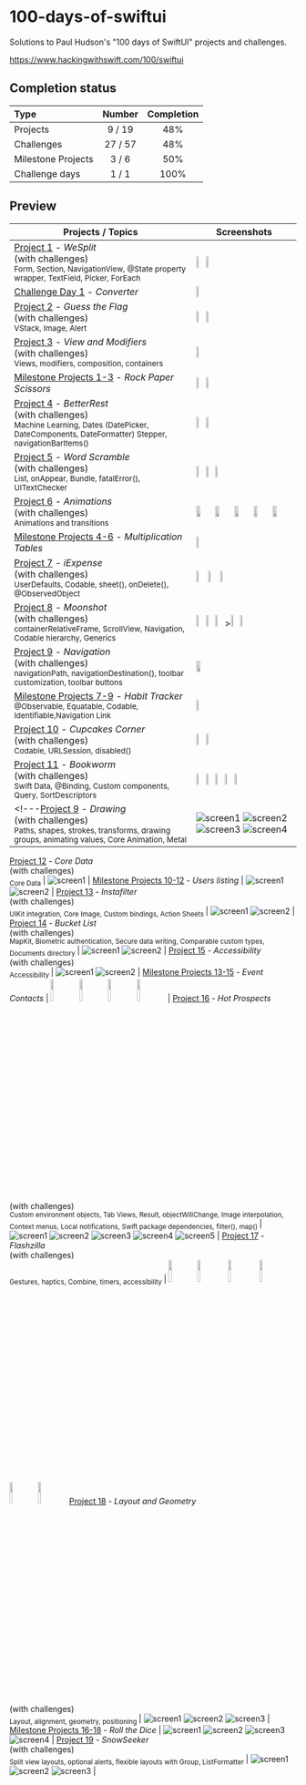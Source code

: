 # 100-days-of-swiftui

Solutions to Paul Hudson's "100 days of SwiftUI" projects and challenges.

https://www.hackingwithswift.com/100/swiftui

## Completion status

Type               | Number  | Completion
:---               |  :---:  |   :---:
Projects           | 9 / 19 | 48%
Challenges         | 27 / 57 | 48%
Milestone Projects |  3 / 6  | 50%
Challenge days     |  1 / 1  | 100%

## Preview


Projects / Topics                                                                                                                                                | Screenshots
---                                                                                                                                                              |---
[Project 1](https://github.com/bashubb/100-days-of-swiftUI/tree/main/01-Project1) - *WeSplit* <br/>(with challenges)                                         <br/><sub> Form, Section, NavigationView, @State property wrapper, TextField, Picker, ForEach </sub> | <img src="https://github.com/bashubb/100-days-of-swiftUI/blob/main/01-Project1/screenshots/WeSplitScreendark.jpeg" height="10%"><img src="https://github.com/bashubb/100-days-of-swiftUI/blob/main/01-Project1/screenshots/WeSplitScreenlight.jpeg" height="10%">|
[Challenge Day 1](https://github.com/bashubb/Unit-Converter) - *Converter*  | <img src="https://github.com/bashubb/Unit-Converter/blob/main/UnitConverter_preview.gif" height="10%">    |
[Project 2](https://github.com/bashubb/100-days-of-swiftUI/tree/main/02-Project2) - *Guess the Flag* <br/>(with challenges)                                         <br/><sub> VStack, Image, Alert </sub> |<img src="https://github.com/bashubb/100-days-of-swiftUI/blob/main/02-Project2/screenshots/GuessTheFlagscreen.jpeg" height="10%"><img src="https://github.com/bashubb/100-days-of-swiftUI/blob/main/02-Project2/screenshots/GuessTheFlagscreen2.jpeg" height="10%">|
[Project 3](https://github.com/bashubb/100-days-of-swiftUI/tree/main/03-Project3) - *View and Modifiers* <br/>(with challenges)                                         <br/><sub> Views, modifiers, composition, containers </sub> |<img src="https://github.com/bashubb/100-days-of-swiftUI/blob/main/03-Project3/challenge1/screenshots/Project3_challenge1screen.jpeg" height="10%">    |
[Milestone Projects 1-3](https://github.com/bashubb/100-days-of-swiftUI/blob/main/04-Milestone-Projects1-3) - *Rock Paper Scissors*  | <img src="https://github.com/bashubb/100-days-of-swiftUI/blob/main/04-Milestone-Projects1-3/screenshots/milestone1_screen1.jpeg" height="10%"><img src="https://github.com/bashubb/100-days-of-swiftUI/blob/main/04-Milestone-Projects1-3/screenshots/milestone1_screen2.jpeg" height="10%">    |
[Project 4](https://github.com/bashubb/100-days-of-swiftUI/tree/main/05-Project4) - *BetterRest* <br/>(with challenges)                                         <br/><sub> Machine Learning, Dates (DatePicker, DateComponents, DateFormatter) Stepper, navigationBarItems() </sub> | <img src="https://github.com/bashubb/100-days-of-swiftUI/blob/main/05-Project4/screenshots/BetterRestscreen1.jpeg" height="10%"><img src="https://github.com/bashubb/100-days-of-swiftUI/blob/main/05-Project4/screenshots/BetterRestscreen2.jpeg" height="10%"> |
[Project 5](https://github.com/bashubb/100-days-of-swiftUI/blob/main/06-Project5) - *Word Scramble* <br/>(with challenges)                                         <br/><sub> List, onAppear, Bundle, fatalError(), UITextChecker </sub> |<img src="https://github.com/bashubb/100-days-of-swiftUI/blob/main/06-Project5/wordScramble1.jpeg" height="10%"><img src="https://github.com/bashubb/100-days-of-swiftUI/blob/main/06-Project5/wordScramble2.jpeg" height="10%"><img src="https://github.com/bashubb/100-days-of-swiftUI/blob/main/06-Project5/wordScramble3.jpeg" height="10%">  |
[Project 6](https://github.com/bashubb/100-days-of-swiftUI/tree/main/07-Project6) - *Animations* <br/>(with challenges)                                         <br/><sub> Animations and transitions </sub> |<img src="https://github.com/bashubb/100-days-of-swiftUI/blob/main/07-Project6/Animation1.gif" width="20%" ><img src="https://github.com/bashubb/100-days-of-swiftUI/blob/main/07-Project6/Animation3.gif" width="20%" ><img src="https://github.com/bashubb/100-days-of-swiftUI/blob/main/07-Project6/Animation6.gif" width="20%" ><img src="https://github.com/bashubb/100-days-of-swiftUI/blob/main/07-Project6/Animation07.gif" width="20%" ><img src="https://github.com/bashubb/100-days-of-swiftUI/blob/main/07-Project6/Animation8.gif" width="20%" >|
[Milestone Projects 4-6](https://github.com/bashubb/100-days-of-swiftUI/tree/main/08-Milestone-Projects4-6) - *Multiplication Tables*  | <img src="https://github.com/bashubb/100-days-of-swiftUI/blob/main/08-Milestone-Projects4-6/Multiplication.gif" height="10%"> |
[Project 7](https://github.com/bashubb/100-days-of-swiftUI/tree/main/09-Project7) - *iExpense* <br/>(with challenges)                                         <br/><sub> UserDefaults, Codable, sheet(), onDelete(), @ObservedObject </sub> | <img src="https://github.com/bashubb/100-days-of-swiftUI/blob/main/09-Project7/iExpense1.jpeg" height="10%"> <img src="https://github.com/bashubb/100-days-of-swiftUI/blob/main/09-Project7/iExpense2.jpeg" height="10%"> <img src="https://github.com/bashubb/100-days-of-swiftUI/blob/main/09-Project7/iExpense3.jpeg" height="10%">|
[Project 8](https://github.com/bashubb/100-days-of-swiftUI/tree/main/10-Project8) - *Moonshot* <br/>(with challenges)                                         <br/><sub> containerRelativeFrame, ScrollView, Navigation, Codable hierarchy, Generics </sub> | <img src="https://github.com/bashubb/100-days-of-swiftUI/blob/main/10-Project8/Moonshot1.jpeg" height="10%"><img src="https://github.com/bashubb/100-days-of-swiftUI/blob/main/10-Project8/Moonshot2.jpeg" height="10%"><img src="https://github.com/bashubb/100-days-of-swiftUI/blob/main/10-Project8/Moonshot3.jpeg" height="10%">><img src="https://github.com/bashubb/100-days-of-swiftUI/blob/main/10-Project8/Moonshot4.jpeg" height="10%"><img src="https://github.com/bashubb/100-days-of-swiftUI/blob/main/10-Project8/Moonshot5.jpeg" height="10%">|
[Project 9](https://github.com/bashubb/100-days-of-swiftUI/tree/main/11-Project9) - *Navigation* <br/>(with challenges)                                         <br/><sub> navigationPath, navigationDestination(), toolbar customization, toolbar buttons </sub> |<img src="https://github.com/bashubb/100-days-of-swiftUI/blob/main/11-Project9/challenge1_2/Project9_challenge_1_2.gif" width="20%">  |
[Milestone Projects 7-9](https://github.com/bashubb/100-days-of-swiftUI/tree/main/12-Milestone-Project7-9) - *Habit Tracker*  <br/><sub> @Observable, Equatable, Codable, Identifiable,Navigation Link </sub>| <img src="https://github.com/bashubb/100-days-of-swiftUI/blob/main/12-Milestone-Project7-9/HabitTracker.gif" height="10%"> |
[Project 10](https://github.com/bashubb/100-days-of-swiftUI/tree/main/13-Project10) - *Cupcakes Corner* <br/>(with challenges)                                         <br/><sub> Codable, URLSession, disabled() </sub> | <img src="https://github.com/bashubb/100-days-of-swiftUI/blob/main/13-Project10/Cupcakecorner1.jpeg" height="10%"><img src="https://github.com/bashubb/100-days-of-swiftUI/blob/main/13-Project10/Cupcakecorner2.jpeg" height="10%"> |
[Project 11](https://github.com/bashubb/100-days-of-swiftUI/tree/main/14-Project11) - *Bookworm* <br/>(with challenges)                                         <br/><sub> Swift Data, @Binding, Custom components, Query, SortDescriptors </sub> | <img src ="https://github.com/bashubb/100-days-of-swiftUI/blob/main/14-Project11/bookworm1.jpeg" height="10%"><img src ="https://github.com/bashubb/100-days-of-swiftUI/blob/main/14-Project11/bookworm2.jpeg" height="10%"><img src ="https://github.com/bashubb/100-days-of-swiftUI/blob/main/14-Project11/bookworm3.jpeg" height="10%"><img src ="https://github.com/bashubb/100-days-of-swiftUI/blob/main/14-Project11/bookworm4.jpeg" height="10%"><img src ="https://github.com/bashubb/100-days-of-swiftUI/blob/main/14-Project11/bookworm5.jpeg" height="10%"> |
<!---[Project 9](12-Project9) - *Drawing* <br/>(with challenges)                                         <br/><sub> Paths, shapes, strokes, transforms, drawing groups, animating values, Core Animation, Metal </sub> | ![screen1](12-Project9/screenshots/small/screen01.png) ![screen2](12-Project9/screenshots/small/screen02.png) ![screen3](12-Project9/screenshots/small/screen03.png) ![screen4](12-Project9/screenshots/small/screen04.png) |



[Project 12](16-Project12) - *Core Data* <br/>(with challenges)                                         <br/><sub> Core Data </sub> | ![screen1](16-Project12/screenshots/small/screen01.png) |
[Milestone Projects 10-12](17-Milestone-Projects10-12) - *Users listing*  | ![screen1](17-Milestone-Projects10-12/screenshots/small/screen01.png) ![screen2](17-Milestone-Projects10-12/screenshots/small/screen02.png)  |
[Project 13](18-Project13) - *Instafilter* <br/>(with challenges)                                         <br/><sub> UIKit integration, Core Image, Custom bindings, Action Sheets </sub> | ![screen1](18-Project13/screenshots/small/screen01.png) ![screen2](18-Project13/screenshots/small/screen02.png) |
[Project 14](19-Project14) - *Bucket List* <br/>(with challenges)                                         <br/><sub> MapKit, Biometric authentication, Secure data writing, Comparable custom types, Documents directory </sub> | ![screen1](19-Project14/screenshots/small/screen01.png) ![screen2](19-Project14/screenshots/small/screen02.png) |
[Project 15](20-Project15) - *Accessibility* <br/>(with challenges)                                       <br/><sub> Accessibility </sub> | ![screen1](20-Project15/screenshots/small/screen01.png) ![screen2](20-Project15/screenshots/small/screen02.png) |
[Milestone Projects 13-15](21-Milestone-Projects13-15) - *Event Contacts*  | <img src="https://github.com/bashubb/100-days-of-swiftUI/blob/main/2-Project2/screenshots/GuessTheFlagscreen.jpeg" height="10%"><img src="https://github.com/bashubb/100-days-of-swiftUI/blob/main/2-Project2/screenshots/GuessTheFlagscreen.jpeg" height="10%"><img src="https://github.com/bashubb/100-days-of-swiftUI/blob/main/2-Project2/screenshots/GuessTheFlagscreen.jpeg" height="10%"><img src="https://github.com/bashubb/100-days-of-swiftUI/blob/main/2-Project2/screenshots/GuessTheFlagscreen.jpeg" height="10%"> |
[Project 16](22-Project16) - *Hot Prospects* <br/>(with challenges)                                       <br/><sub> Custom environment objects, Tab Views, Result, objectWillChange, Image interpolation, Context menus, Local notifications, Swift package dependencies, filter(), map() </sub> | ![screen1](22-Project16/screenshots/small/screen01.png) ![screen2](22-Project16/screenshots/small/screen02.png) ![screen3](22-Project16/screenshots/small/screen03.png) ![screen4](22-Project16/screenshots/small/screen04.png) ![screen5](22-Project16/screenshots/small/screen05.png) |
[Project 17](23-Project17) - *Flashzilla* <br/>(with challenges)                                       <br/><sub> Gestures, haptics, Combine, timers, accessibility </sub> | <img src="https://github.com/bashubb/100-days-of-swiftUI/blob/main/2-Project2/screenshots/GuessTheFlagscreen.jpeg" height="10%"><img src="https://github.com/bashubb/100-days-of-swiftUI/blob/main/2-Project2/screenshots/GuessTheFlagscreen.jpeg" height="10%"> <img src="https://github.com/bashubb/100-days-of-swiftUI/blob/main/2-Project2/screenshots/GuessTheFlagscreen.jpeg" height="10%"> <img src="https://github.com/bashubb/100-days-of-swiftUI/blob/main/2-Project2/screenshots/GuessTheFlagscreen.jpeg" height="10%"> <img src="https://github.com/bashubb/100-days-of-swiftUI/blob/main/2-Project2/screenshots/GuessTheFlagscreen.jpeg" height="10%"><img src="https://github.com/bashubb/100-days-of-swiftUI/blob/main/2-Project2/screenshots/GuessTheFlagscreen.jpeg" height="10%">
[Project 18](24-Project18) - *Layout and Geometry* <br/>(with challenges)                                       <br/><sub> Layout, alignment, geometry, positioning </sub> | ![screen1](24-Project18/screenshots/small/screen01.png) ![screen2](24-Project18/screenshots/small/screen02.png) ![screen3](24-Project18/screenshots/small/screen03.png) |
[Milestone Projects 16-18](25-Milestone-Projects16-18) - *Roll the Dice*  | ![screen1](25-Milestone-Projects16-18/screenshots/small/screen01.png) ![screen2](25-Milestone-Projects16-18/screenshots/small/screen02.png)  ![screen3](25-Milestone-Projects16-18/screenshots/small/screen03.png) ![screen4](25-Milestone-Projects16-18/screenshots/small/screen04.png) |
[Project 19](26-Project19) - *SnowSeeker* <br/>(with challenges)                                       <br/><sub> Split view layouts, optional alerts, flexible layouts with Group, ListFormatter </sub> | ![screen1](26-Project19/screenshots/small/screen01.png) ![screen2](26-Project19/screenshots/small/screen02.png) ![screen3](26-Project19/screenshots/small/screen03.png) |
